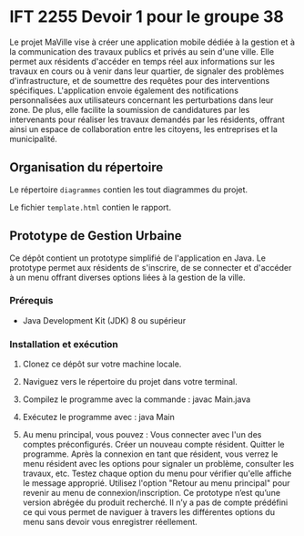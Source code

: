 # IFT 2255 Devoir 1 pour le groupe 38

Le projet MaVille vise à créer une application mobile dédiée à la gestion et à la communication des travaux publics et privés au sein d'une ville. Elle permet aux résidents d'accéder en temps réel aux informations sur les travaux en cours ou à venir dans leur quartier, de signaler des problèmes d'infrastructure, et de soumettre des requêtes pour des interventions spécifiques. L'application envoie également des notifications personnalisées aux utilisateurs concernant les perturbations dans leur zone. De plus, elle facilite la soumission de candidatures par les intervenants pour réaliser les travaux demandés par les résidents, offrant ainsi un espace de collaboration entre les citoyens, les entreprises et la municipalité.

## Organisation du répertoire

Le répertoire `diagrammes` contien les tout diagrammes du projet.

Le fichier `template.html` contien le rapport.

## Prototype de Gestion Urbaine

Ce dépôt contient un prototype simplifié de l'application en Java. Le prototype permet aux résidents de s'inscrire, de se connecter et d'accéder à un menu offrant diverses options liées à la gestion de la ville.

### Prérequis
- Java Development Kit (JDK) 8 ou supérieur

### Installation et exécution
1. Clonez ce dépôt sur votre machine locale.
2. Naviguez vers le répertoire du projet dans votre terminal.
3. Compilez le programme avec la commande : javac Main.java

4. Exécutez le programme avec : java Main
5. Au menu principal, vous pouvez :
Vous connecter avec l'un des comptes préconfigurés.
Créer un nouveau compte résident.
Quitter le programme.
Après la connexion en tant que résident, vous verrez le menu résident avec les options pour signaler un problème, consulter les travaux, etc.
Testez chaque option du menu pour vérifier qu'elle affiche le message approprié.
Utilisez l'option "Retour au menu principal" pour revenir au menu de connexion/inscription.
Ce prototype n’est qu’une version abrégée du produit recherché. Il n’y a pas de compte prédéfini ce qui vous permet de naviguer à travers les différentes options du menu sans devoir vous enregistrer réellement.
